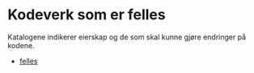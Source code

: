 # Kodeverk som er felles
Katalogene indikerer eierskap og de som skal kunne gjøre endringer på kodene.

* [felles](/felles/)
